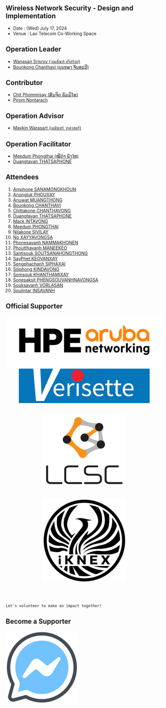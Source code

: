 ## Wireless Network Security - Design and Implementation

+ Date : (Wed) July 17, 2024
+ Venue : Lao Telecom Co-Working Space

## Operation Leader
+ [Wanasan Srisroy (วณสัณฑ์ ศรีสร้อย)](https://x.com/namo_naja)
+ [Bounkong Chanthavi (ບຸນກອງ ຈັນທະວີ)](https://www.linkedin.com/in/bounkong-chanthavi)

## Contributor
+ [Chit Phommisay (ສົມຈິດ ພົມມີໄຊ)](https://www.facebook.com/jid.phommixay.7)
+ [Pirom Nontarach](https://www.facebook.com/pirom.bkf)

## Operation Advisor
+ [Maykin Warasart (เมฆินทร์ วรศาสตร์)](https://mayk.in)

## Operation Facilitator
+ [Meedum Phongthai (ໝີດຳ ພົງໄທ)](https://www.facebook.com/meedum.phongthai.1)
+ [Duangtavan THATSAPHONE](https://www.facebook.com/profile.php?id=100014312880109)


## Attendees

1. [Amphone SANAMONGKHOUN](Certificates/Amphone-SANAMONGKHOUN.pdf)
1. [Anongluk PHOUXAY](Certificates/Anongluk-PHOUXAY.pdf)
1. [Anuwat MUANGTHONG](Certificates/Anuwat-MUANGTHONG.pdf)
1. [Bounkong CHANTHAVI](Certificates/Bounkong-CHANTHAVI.pdf)
1. [Chittakone CHANTHAVONG](Certificates/Chittakone-CHANTHAVONG.pdf)
1. [Duangtavan THATSAPHONE](Certificates/Duangtavan-THATSAPHONE.pdf)
1. [Mack INTAVONG](Certificates/Mack-INTAVONG.pdf)
1. [Meedum PHONGTHAI](Certificates/Meedum-PHONGTHAI.pdf)
1. [Nilakone SIVILAY](Certificates/Nilakone-SIVILAY.pdf)
1. [No XAYYAVONGSA](Certificates/No-XAYYAVONGSA.pdf)
1. [Phonesavanh NAMMAKHONEN](Certificates/Phonesavanh-NAMMAKHONEN.pdf)
1. [Phoutthavanh MANEEKEO](Certificates/Phoutthavanh-MANEEKEO.pdf)
1. [Santisouk SOUTSANAHONGTHONG](Certificates/Santisouk-SOUTSANAHONGTHONG.pdf)
1. [SayPhet KEOVANXAY](Certificates/SayPhet-KEOVANXAY.pdf)
1. [Sengphachanh SIPHAXAI](Certificates/Sengphachanh-SIPHAXAI.pdf)
1. [Siliphong KINDAVONG](Certificates/Siliphong-KINDAVONG.pdf)
1. [Somsouk KHANTHAMIXAY](Certificates/Somsouk-KHANTHAMIXAY.pdf)
1. [Sonesaksit PHENGSOUVANHNAVONGSA](Certificates/Sonesaksit-PHENGSOUVANHNAVONGSA.pdf)
1. [Souksavanh VORLASAN](Certificates/Souksavanh-VORLASAN.pdf)
1. [Soulintar INSAVANH](Certificates/Soulintar-INSAVANH.pdf)


## Official Supporter

<div align="center">

<a href="https://www.arubanetworks.com/" target="_blank"><img src="img/hpe/hpe_aruba_orange_pos_rgb.png" width="500" title="HPE Aruba Networking"></a><br>
<a href="https://verisette.com/" target="_blank"><img src="img/verisette-logo.png" width="420" title="Verisette Co., Ltd."></a><br><br><br>
<a href="https://www.lcsc-tech.com/" target="_blank"><img src="img/LCSC-logo.png" title="LCSC"></a><br><br><br>
<a href="https://www.iknex.or.th/" target="_blank"><img src="img/iknex-black.png" width="270" title="iKNEX (Thailand)"></a>

</div>
<br>
<br>

```markdown
Let's volunteer to make an impact together!
```

## Become a Supporter

[![](/fb-m.png "Talk to us via FB messenger")](https://m.me/VolunteXTH)